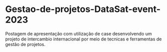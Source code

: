 # Gestao-de-projetos-DataSat-event-2023
Postagem de apresentação com utilização de case desenvolvendo um projeto de intercambio internacional por meio de tecnicas e ferramentas de gestão de projetos.
